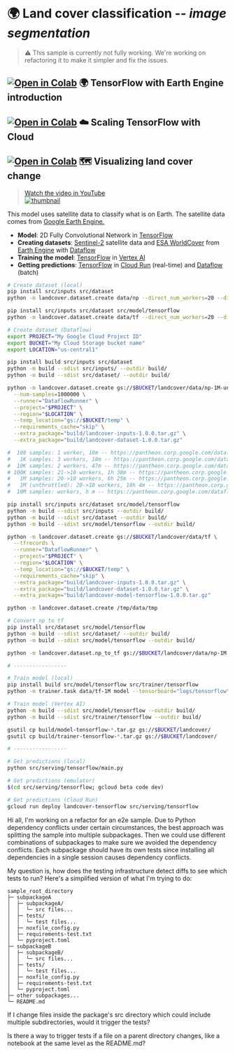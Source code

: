 # 🌍 Land cover classification -- _image segmentation_

> ⚠️ This sample is currently not fully working. We're working on refactoring it to make it simpler and fix the issues.

## [![Open in Colab](https://colab.research.google.com/assets/colab-badge.svg)](https://colab.research.google.com/github/GoogleCloudPlatform/python-docs-samples/blob/main/people-and-planet-ai/land-cover-classification/README.ipynb) 🌍 TensorFlow with Earth Engine introduction

## [![Open in Colab](https://colab.research.google.com/assets/colab-badge.svg)](https://colab.research.google.com/github/GoogleCloudPlatform/python-docs-samples/blob/main/people-and-planet-ai/land-cover-classification/cloud-tensorflow.ipynb) ☁️ Scaling TensorFlow with Cloud

## [![Open in Colab](https://colab.research.google.com/assets/colab-badge.svg)](https://colab.research.google.com/github/GoogleCloudPlatform/python-docs-samples/blob/main/people-and-planet-ai/land-cover-classification/land-cover-change.ipynb) 🗺️ Visualizing land cover change

> [Watch the video in YouTube<br> ![thumbnail](http://img.youtube.com/vi/zImQf91ffFo/0.jpg)](https://youtu.be/zImQf91ffFo)

This model uses satellite data to classify what is on Earth. The satellite data comes from [Google Earth Engine.](https://earthengine.google.com/)

* **Model**: 2D Fully Convolutional Network in [TensorFlow]
* **Creating datasets**: [Sentinel-2] satellite data and [ESA WorldCover] from [Earth Engine] with [Dataflow]
* **Training the model**: [TensorFlow] in [Vertex AI]
* **Getting predictions**: [TensorFlow] in [Cloud Run] (real-time) and [Dataflow] (batch)

[Sentinel-2]: https://developers.google.com/earth-engine/datasets/catalog/COPERNICUS_S2
[ESA WorldCover]: https://developers.google.com/earth-engine/datasets/catalog/ESA_WorldCover_v100

[Cloud Run]: https://cloud.google.com/run
[Dataflow]: https://cloud.google.com/dataflow
[Earth Engine]: https://earthengine.google.com/
[TensorFlow]: https://www.tensorflow.org/
[Vertex AI]: https://cloud.google.com/vertex-ai

```sh
# Create dataset (local)
pip install src/inputs src/dataset
python -m landcover.dataset.create data/np --direct_num_workers=20 --direct_running_mode=multi_threading

pip install src/inputs src/dataset src/model/tensorflow
python -m landcover.dataset.create data/tf --direct_num_workers=20 --direct_running_mode=multi_threading --tfrecords

# Create dataset (Dataflow)
export PROJECT="My Google Cloud Project ID"
export BUCKET="My Cloud Storage bucket name"
export LOCATION="us-central1"

pip install build src/inputs src/dataset
python -m build --sdist src/inputs/ --outdir build/
python -m build --sdist src/dataset/ --outdir build/

python -m landcover.dataset.create gs://$BUCKET/landcover/data/np-1M-unthrottled \
  --num-samples=1000000 \
  --runner="DataflowRunner" \
  --project="$PROJECT" \
  --region="$LOCATION" \
  --temp_location="gs://$BUCKET/temp" \
  --requirements_cache="skip" \
  --extra_package="build/landcover-inputs-1.0.0.tar.gz" \
  --extra_package="build/landcover-dataset-1.0.0.tar.gz"

#  100 samples: 1 worker, 18m -- https://pantheon.corp.google.com/dataflow/jobs/us-central1/2023-09-13_14_12_36-5090516709424439239
#   1K samples: 3 workers, 18m -- https://pantheon.corp.google.com/dataflow/jobs/us-central1/2023-09-13_14_33_17-10394742472595658906
#  10K samples: 2 workers, 47m -- https://pantheon.corp.google.com/dataflow/jobs/us-central1/2023-09-13_14_52_00-16553727520001131852
# 100K samples: 21->10 workers, 1h 38m -- https://pantheon.corp.google.com/dataflow/jobs/us-central1/2023-09-13_15_47_18-9227384235400719392
#   1M samples: 20->10 workers, 8h 25m -- https://pantheon.corp.google.com/dataflow/jobs/us-central1/2023-09-13_17_54_52-10006425792414329007
#   1M (unthrottled): 20->10 workers, 10h 4m -- https://pantheon.corp.google.com/dataflow/jobs/us-central1/2023-09-14_11_30_56-16263900987840015973
#  10M samples: workers, h m -- https://pantheon.corp.google.com/dataflow/jobs/us-central1/2023-09-18_17_44_29-16480442746729276935

pip install src/inputs src/dataset src/model/tensorflow
python -m build --sdist src/inputs --outdir build/
python -m build --sdist src/dataset --outdir build/
python -m build --sdist src/model/tensorflow --outdir build/

python -m landcover.dataset.create gs://$BUCKET/landcover/data/tf \
  --tfrecords \
  --runner="DataflowRunner" \
  --project="$PROJECT" \
  --region="$LOCATION" \
  --temp_location="gs://$BUCKET/temp" \
  --requirements_cache="skip" \
  --extra_package="build/landcover-inputs-1.0.0.tar.gz" \
  --extra_package="build/landcover-dataset-1.0.0.tar.gz" \
  --extra_package="build/landcover-model-tensorflow-1.0.0.tar.gz"

python -m landcover.dataset.create /tmp/data/tmp

# Convert np to tf
pip install src/dataset src/model/tensorflow
python -m build --sdist src/dataset/ --outdir build/
python -m build --sdist src/model/tensorflow --outdir build/

python -m landcover.dataset.np_to_tf gs://$BUCKET/landcover/data/np-1M gs://$BUCKET/landcover/data/tf-1M --direct_num_workers=20 --direct_running_mode=multi_threading

# -----------------

# Train model (local)
pip install build src/model/tensorflow src/trainer/tensorflow
python -m trainer.task data/tf-1M model --tensorboard="logs/tensorflow"

# Train model (Vertex AI)
python -m build --sdist src/model/tensorflow --outdir build/
python -m build --sdist src/trainer/tensorflow --outdir build/

gsutil cp build/model-tensorflow-*.tar.gz gs://$BUCKET/landcover/
gsutil cp build/trainer-tensorflow-*.tar.gz gs://$BUCKET/landcover/

# -----------------

# Get predictions (local)
python src/serving/tensorflow/main.py

# Get predictions (emulator)
$(cd src/serving/tensorflow; gcloud beta code dev)

# Get predictions (Cloud Run)
gcloud run deploy landcover-tensorflow src/serving/tensorflow
```

Hi all, I'm working on a refactor for an e2e sample. Due to Python dependency conflicts under certain circumstances, the best approach was splitting the sample into multiple subpackages. Then we could use different combinations of subpackages to make sure we avoided the dependency conflicts. Each subpackage should have its own tests since installing all dependencies in a single session causes dependency conflicts.

My question is, how does the testing infrastructure detect diffs to see which tests to run? Here's a simplified version of what I'm trying to do:

```
sample_root_directory
├─ subpackageA
│  ├─ subpackageA/
│  │  └─ src files...
│  ├─ tests/
│  │  └─ test files...
│  ├─ noxfile_config.py
│  ├─ requirements-test.txt
│  └─ pyproject.toml
├─ subpackageB
│  ├─ subpackageB/
│  │  └─ src files...
│  ├─ tests/
│  │  └─ test files...
│  ├─ noxfile_config.py
│  ├─ requirements-test.txt
│  └─ pyproject.toml
├─ other subpackages...
└─ README.md
```

If I change files inside the package's src directory which could include multiple subdirectories, would it trigger the tests?

Is there a way to trigger tests if a file on a parent directory changes, like a notebook at the same level as the README.md?

